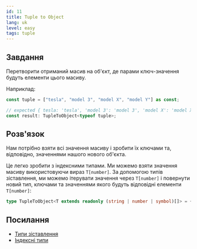 ```yaml
---
id: 11
title: Tuple to Object
lang: uk
level: easy
tags: tuple
---
```


## Завдання

Перетворити отриманий масив на об'єкт, де парами ключ-значення будуть елементи
цього масиву.

Наприклад:

```ts
const tuple = ["tesla", "model 3", "model X", "model Y"] as const;

// expected { tesla: 'tesla', 'model 3': 'model 3', 'model X': 'model X', 'model Y': 'model Y'}
const result: TupleToObject<typeof tuple>;
```

## Розв'язок

Нам потрібно взяти всі значення масиву і зробити їх ключами та, відповідно,
значеннями нашого нового об'єкта.

Це легко зробити з індексними типами. Ми можемо взяти значення масиву
використовуючи вираз `T[number]`. За допомогою типів зіставлення, ми можемо
ітерувати значення через `T[number]` і повернути новий тип, ключами та
значеннями якого будуть відповідні елементи `T[number]`:

```ts
type TupleToObject<T extends readonly (string | number | symbol)[]> = { [K in T[number]]: K };
```

## Посилання

- [Типи зіставлення](https://www.typescriptlang.org/docs/handbook/2/mapped-types.html)
- [Індексні типи](https://www.typescriptlang.org/docs/handbook/2/indexed-access-types.html)
